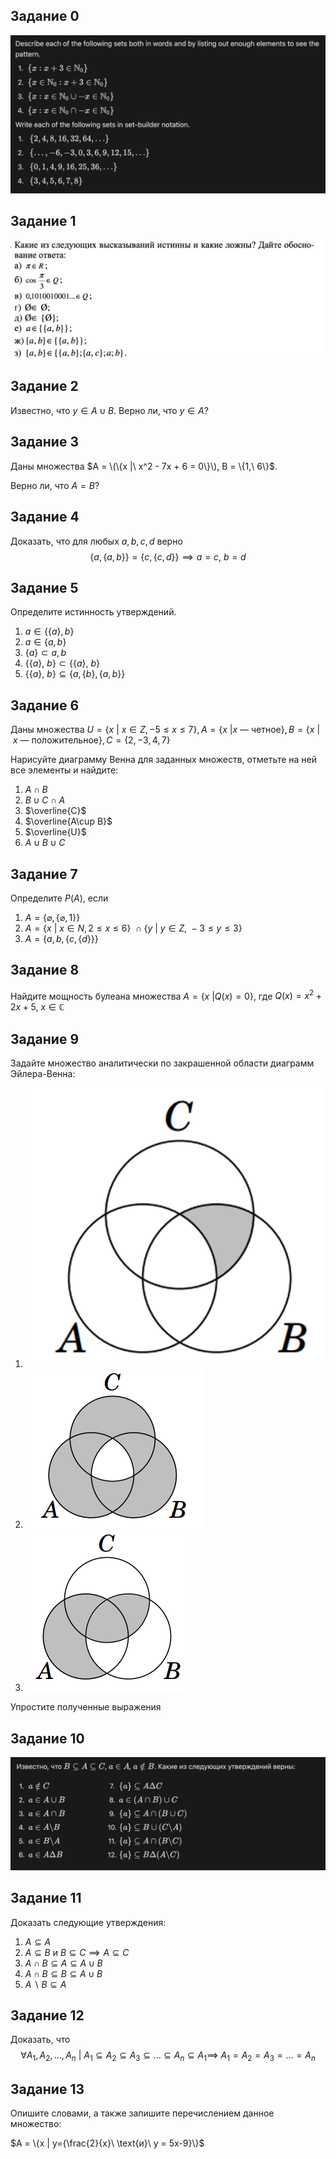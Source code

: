 ## Задание 0
![alt text](./Screenshot%202024-09-06%20at%2019.12.39.png)
## Задание 1

![alt text](./Screenshot%202024-09-06%20at%2018.39.09.png)

## Задание 2

Известно, что $y \in A\cup B$. Верно ли, что $y \in A$?

## Задание 3

Даны множества $A = \(\{x |\ x^2 - 7x + 6 = 0\}\), B = \{1,\ 6\}$.

Верно ли, что $A = B$?

## Задание 4

Доказать, что для любых $a, b, c, d$ верно $$\{a, \{a,b\}\} = \{c,\{c,d\}\} \implies a = c,\ b = d$$

## Задание 5

Определите истинность утверждений. 
1) $a \in \{\{a\}, b\}$
2) $a \in \{a, b\}$
3) $\{a\} \subset {a,b}$
4) $\{\{a\},\ b\} \subset \{\{a\},\ b\}$
5) $\{\{a\},\ b\} \subseteq \{a, \{b\}, \{a,b\}\}$

## Задание 6

Даны множества $U = \{x\ |\ x \in Z, -5≤ x ≤ 7\}, A = \{x\ | x \text{ — четное}\}, B = \{x\ |\ x \text{ — положительное}\}, C = \{2,-3,4,7\}$

Нарисуйте диаграмму Венна для заданных множеств,
отметьте на ней все элементы и найдите:

1) $A \cap B$ 
2) $B \cup C \cap A$
3) $\overline{C}$
4) $\overline{A\cup B}$
5) $\overline{U}$
6) $A \cup B \cup C$


## Задание 7

Определите $P(A)$, если 
1) $A = \{\varnothing, \{\varnothing, 1\}\}$
2) $A = \{x\ |\ x\in N, 2 ≤ x ≤ 6\}\ \cap \{y\ |\ y \in Z,\ -3 ≤ y ≤3\}$
3) $A = \{a,b,\{c,\{d\}\}\}$

## Задание 8
Найдите мощность булеана множества $A = \{x\ |Q(x)=0\}$, где $Q(x) = x^2 + 2x + 5$, $x \in \mathbb{C}$

## Задание 9

Задайте множество аналитически по закрашенной области диаграмм Эйлера-Венна:

1) ![alt text](./image3.png)
2) ![alt text](./image2.png)
3) ![alt text](./image5.png)
 
Упростите полученные выражения


## Задание 10
![alt text](./Screenshot%202024-09-06%20at%2019.18.27.png)

## Задание 11
Доказать следующие утверждения:

1) $A \subseteq A$
2) $A \subseteq B \text{ и } B\subseteq C \implies A\subseteq C$
3) $A \cap B \subseteq A \subseteq A \cup B$ 
4) $A \cap B \subseteq B \subseteq A \cup B$
5) $A\backslash{B} \subseteq A$

## Задание 12

Доказать, что $$\forall A_1,A_2,...,A_n\  |\ A_1\subseteq A_2 \subseteq A_3\subseteq ... \subseteq A_n \subseteq A_1 \implies \ A_1 = A_2 = A_3=...=A_n$$


## Задание 13

Опишите словами, а также запишите перечислением данное множество:

$A = \{x | y={\frac{2}{x}\ \text{и}\ y = 5x-9}\}$
